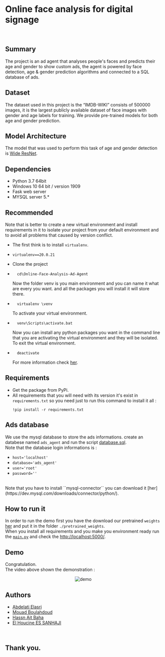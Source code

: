 # Online face analysis for digital signage

<br>

## Summary

The project is an ad agent that analyses people's faces and predicts their age and gender to show custom ads, the agent is powered by face detection, age & gender prediction algorithms and connected to a SQL database of ads.


## Dataset 
The dataset used in this project is the “IMDB-WIKI” consists of 500000 images, it is the largest publicly available dataset of face images with gender and age labels for training. We provide pre-trained models for both age and gender prediction.


## Model Architecture
The model that was used to perform this task of age and gender detection is [Wide ResNet](https://arxiv.org/abs/1605.07146).


## Dependencies
- Python 3.7 64bit
- Windows 10 64 bit / version 1909
- Fask web server
- MYSQL server 5.*


## Recommended
Note that is better to create a new virtual environment and install requirements in it to isolate your project from your default environment and to avoid all problems that caused by version conflict.
- The first think is to install ``virtualenv``.
- ``` 
  virtualenv==20.0.21
  ```
- Clone the project
- ```
    cd\Online-Face-Analysis-Ad-Agent
  ```
  Now the folder venv is you main environment and you can name it what are every you want. and all the packages you will install it will store there.
- ```
    virtualenv \venv
  ```
    To activate your virtual environment.
- ```
    venv\Scripts\activate.bat
  ```
  Now you can install any python packages you want in the command line that you are activating the virtual environment and they will be isolated.
  <br>
  To exit the virtual environment. 
- ```
    deactivate
  ```
  For more information check [her](https://www.datacamp.com/community/tutorials/virtual-environment-in-python).


## Requirements
- Get the package from PyPi.
- All requirements that you will need with its version it's exist in `requirements.txt` so you need just to run this    command to install it all :
   ```
   !pip install -r requirements.txt
   ```


## Ads database
We use the mysql database to store the ads informations.
create an databese named `ads_agent` and run the script [database.sql](/database.sql).
<br>
Note that the database login informations is :
- ``host='localhost'``
- ``database='ads_agent'``
- ``user='root'``
- ``password=''``
<br>
Note that you have to install ``mysql-connector`` you can download it [her](https://dev.mysql.com/downloads/connector/python/).


## How to run it
In order to run the demo first you have the download our pretrained ``weights`` [her](https://drive.google.com/drive/folders/1F3FUxlpobEYTzTgn4S6Z2mpCwUQWUsZq) and put it in the folder ``./pretrained_weights``.
<br>
When you install all requirements and you make you environment ready run the [``main.py``](/main.py) and check the [http://localhost:5000/](http://127.0.0.1:5000/).


## Demo
Congratulation.
<br>
The video above shown the demonstration :
<br>
<center>

  ![demo](demo/demo.gif)
  
</center>


## Authors
* [Abdelati Elasri](https://github.com/iElasri)
* [Mouad Boulahdoud](https://github.com/MouadBH)
* [Hassn Ait Baha](https://github.com/hassanoxd)
* [El Houcine ES SANHAJI](https://github.com/essanhaji)

<br>

## Thank you.

